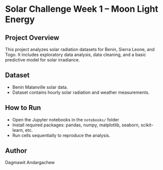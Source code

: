 # Solar Challenge Week 1 – Moon Light Energy

## Project Overview
This project analyzes solar radiation datasets for Benin, Sierra Leone, and Togo. It includes exploratory data analysis, data cleaning, and a basic predictive model for solar irradiance.

## Dataset
- Benin Malanville solar data.
- Dataset contains hourly solar radiation and weather measurements.

## How to Run
- Open the Jupyter notebooks in the `notebooks/` folder
- Install required packages: pandas, numpy, matplotlib, seaborn, scikit-learn, etc.
- Run cells sequentially to reproduce the analysis.

## Author
Dagmawit Andargachew

